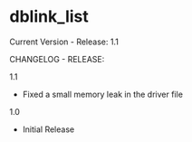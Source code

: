 # dblink_list

Current Version - Release: 1.1

CHANGELOG - RELEASE:

1.1
- Fixed a small memory leak in the driver file

1.0
- Initial Release

